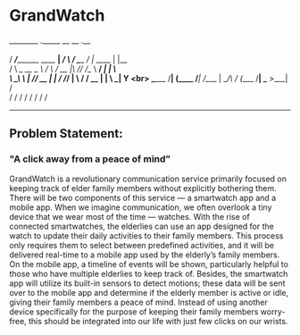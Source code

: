 # GrandWatch

<p>

  ________                         ._____      __         __         .__ <br>    
 /  _____/___________    ____    __| _/  \    /  \_____ _/  |_  ____ |  |__  <br>
/   \  __\_  __ \__  \  /    \  / __ |\   \/\/   /\__  \\   __\/ ___\|  |  \ <br>
\    \_\  \  | \// __ \|   |  \/ /_/ | \        /  / __ \|  | \  \___|   Y  \<br>
 \______  /__|  (____  /___|  /\____ |  \__/\  /  (____  /__|  \___  >___|  /<br>
        \/           \/     \/      \/       \/        \/          \/     \/ <br>
        

</p>

***

## Problem Statement:

### "A click away from a peace of mind”

GrandWatch is a revolutionary communication service primarily focused on keeping track of elder family members without explicitly bothering them. There will be two components of this service — a smartwatch app and a mobile app. When we imagine communication, we often overlook a tiny device that we wear most of the time — watches. With the rise of connected smartwatches, the elderlies can use an app designed for the watch to update their daily activities to their family members. This process only requires them to select between predefined activities, and it will be delivered real-time to a mobile app used by the elderly’s family members. On the mobile app, a timeline of events will be shown, particularly helpful to those who have multiple elderlies to keep track of. Besides, the smartwatch app will utilize its built-in sensors to detect motions; these data will be sent over to the mobile app and determine if the elderly member is active or idle, giving their family members a peace of mind. Instead of using another device specifically for the purpose of keeping their family members worry-free, this should be integrated into our life with just few clicks on our wrists.